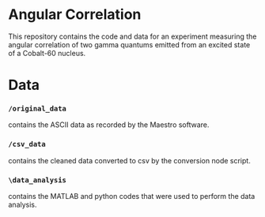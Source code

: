 
# Angular Correlation
This repository contains the code and data for an experiment measuring the angular correlation of two gamma quantums emitted from an excited state of a Cobalt-60 nucleus. 

# Data
### `/original_data` 
contains the ASCII data as recorded by the Maestro software.

### `/csv_data` 
contains the cleaned data converted to csv by the conversion node script.

### `\data_analysis`
contains the MATLAB and python codes that were used to perform the data analysis.